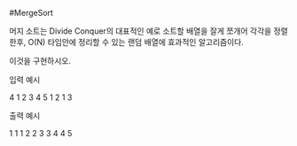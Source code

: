 #MergeSort

머지 소트는 Divide Conquer의 대표적인 예로
소트할 배열을 잘게 쪼개어 각각을 정렬한후,
O(N) 타임안에 정리할 수 있는 랜덤 배열에 효과적인 알고리즘이다.

이것을 구현하시오.

입력 예시

4 1 2 3 4 5 1 2 1 3

출력 예시

1 1 1 2 2 3 3 4 4 5
